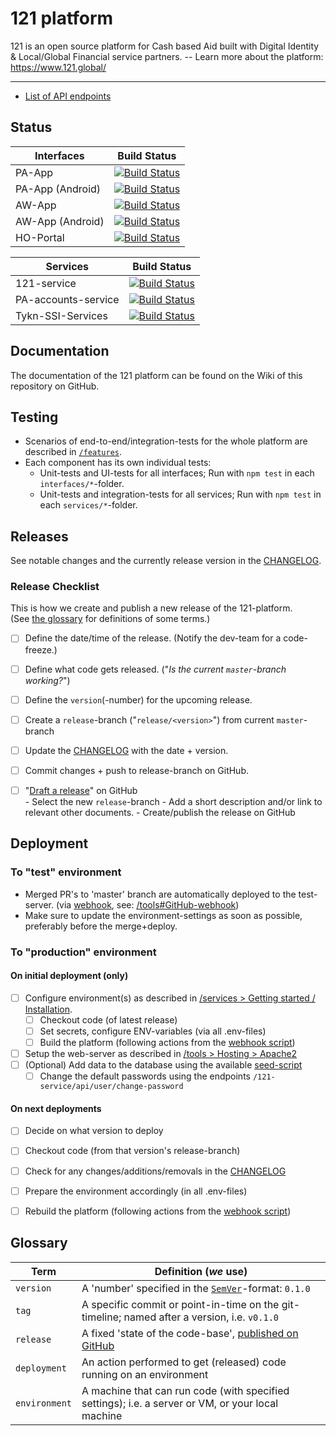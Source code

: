 121 platform
============

121 is an open source platform for Cash based Aid built with Digital Identity & Local/Global Financial service partners.  -- Learn more about the platform: <https://www.121.global/>

---

- [List of API endpoints](./API%20Reference.md)  


## Status

| Interfaces | Build Status |
|------------|--------------|
| PA-App  | [![Build Status](https://dev.azure.com/redcrossnl/121%20Platform/_apis/build/status/Interfaces/PA-App?branchName=master)](https://dev.azure.com/redcrossnl/121%20Platform/_build/latest?definitionId=17&branchName=master) |
| PA-App (Android)  | [![Build Status](https://dev.azure.com/redcrossnl/121%20Platform/_apis/build/status/Interfaces/PA-App%20--%20Android?branchName=master)](https://dev.azure.com/redcrossnl/121%20Platform/_build/latest?definitionId=23&branchName=master) |
| AW-App  | [![Build Status](https://dev.azure.com/redcrossnl/121%20Platform/_apis/build/status/Interfaces/AW-App?branchName=master)](https://dev.azure.com/redcrossnl/121%20Platform/_build/latest?definitionId=18&branchName=master) |
| AW-App (Android) | [![Build Status](https://dev.azure.com/redcrossnl/121%20Platform/_apis/build/status/Interfaces/AW-App%20--%20Android?branchName=master)](https://dev.azure.com/redcrossnl/121%20Platform/_build/latest?definitionId=22&branchName=master) |
| HO-Portal  | [![Build Status](https://dev.azure.com/redcrossnl/121%20Platform/_apis/build/status/Interfaces/HO-Portal?branchName=master)](https://dev.azure.com/redcrossnl/121%20Platform/_build/latest?definitionId=13&branchName=master) |

| Services | Build Status |
|----------|--------------|
| 121-service | [![Build Status](https://dev.azure.com/redcrossnl/121%20Platform/_apis/build/status/Services/121-service?branchName=master)](https://dev.azure.com/redcrossnl/121%20Platform/_build/latest?definitionId=12&branchName=master) |
| PA-accounts-service | [![Build Status](https://dev.azure.com/redcrossnl/121%20Platform/_apis/build/status/Services/PA-accounts-service?branchName=master)](https://dev.azure.com/redcrossnl/121%20Platform/_build/latest?definitionId=19&branchName=master) |
| Tykn-SSI-Services | [![Build Status](https://dev.azure.com/redcrossnl/121%20Platform/_apis/build/status/Services/Tykn%20SSI%20Services?branchName=master)](https://dev.azure.com/redcrossnl/121%20Platform/_build/latest?definitionId=20&branchName=master) |

## Documentation
The documentation of the 121 platform can be found on the Wiki of this repository on GitHub.

## Testing
- Scenarios of end-to-end/integration-tests for the whole platform are described in [`/features`](features/#readme).
- Each component has its own individual tests:
  - Unit-tests and UI-tests for all interfaces; Run with `npm test` in each `interfaces/*`-folder.
  - Unit-tests and integration-tests for all services; Run with `npm test` in each `services/*`-folder.


## Releases
See notable changes and the currently release version in the [CHANGELOG](CHANGELOG.md).

### Release Checklist
This is how we create and publish a new release of the 121-platform.  
(See [the glossary](#glossary) for definitions of some terms.)

- [ ] Define the date/time of the release. (Notify the dev-team for a code-freeze.)
- [ ] Define what code gets released. ("_Is the current `master`-branch working?_")
- [ ] Define the `version`(-number) for the upcoming release.
- [ ] Create a `release`-branch ("`release/<version>`") from current `master`-branch
- [ ] Update the [CHANGELOG](CHANGELOG.md) with the date + version.
- [ ] Commit changes + push to release-branch on GitHub.
- [ ] "[Draft a release](https://github.com/global-121/121-platform/releases/new)" on GitHub  
      - Select the new `release`-branch
      - Add a short description and/or link to relevant other documents.
      - Create/publish the release on GitHub


## Deployment

### To "test" environment
- Merged PR's to 'master' branch are automatically deployed to the test-server. (via [webhook](tools/webhook.service), see: [/tools#GitHub-webhook](tools/README.md#github-webhook))
- Make sure to update the environment-settings as soon as possible, preferably before the merge+deploy.

### To "production" environment

#### On initial deployment (only)
- [ ] Configure environment(s) as described in [/services > Getting started / Installation](services/README.md#getting-started-installation).
  - [ ] Checkout code (of latest release)
  - [ ] Set secrets, configure ENV-variables (via all .env-files)
  - [ ] Build the platform (following actions from the [webhook script](./tools/webhook.js))
- [ ] Setup the web-server as described in [/tools > Hosting > Apache2](tools/README.md#apache2)
- [ ] (Optional) Add data to the database using the available [seed-script](services/121-service/README.md#Seed-the-database)
  - [ ] Change the default passwords using the endpoints `/121-service/api/user/change-password`

#### On next deployments
- [ ] Decide on what version to deploy
- [ ] Checkout code (from that version's release-branch)
- [ ] Check for any changes/additions/removals in the [CHANGELOG](CHANGELOG.md)
- [ ] Prepare the environment accordingly (in all .env-files)
- [ ] Rebuild the platform (following actions from the [webhook script](./tools/webhook.js))


## Glossary

| Term          | Definition (_we_ use) |
|---------------|---------------------|
| `version`     | A 'number' specified in the [`SemVer`](https://semver.org/spec/v2.0.0.html)-format: `0.1.0` |
| `tag`         | A specific commit or point-in-time on the git-timeline; named after a version, i.e. `v0.1.0` |
| `release`     | A fixed 'state of the code-base', [published on GitHub](https://github.com/global-121/121-platform/releases)
| `deployment`  | An action performed to get (released) code running on an environment
| `environment` | A machine that can run code (with specified settings); i.e. a server or VM, or your local machine |
